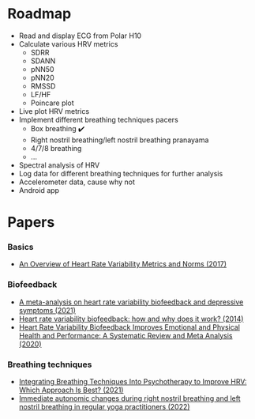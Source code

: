 # Roadmap

- Read and display ECG from Polar H10 
- Calculate various HRV metrics
	- SDRR
	- SDANN
	- pNN50
	- pNN20
	- RMSSD
	- LF/HF
	- Poincare plot
- Live plot HRV metrics
- Implement different breathing techniques pacers
	- Box breathing :heavy_check_mark:
	- Right nostril breathing/left nostril breathing pranayama
	- 4/7/8 breathing
	- ...
- Spectral analysis of HRV
- Log data for different breathing techniques for further analysis
- Accelerometer data, cause why not
- Android app


# Papers

### Basics

- [An Overview of Heart Rate Variability Metrics and Norms (2017)](https://www.frontiersin.org/articles/10.3389/fpubh.2017.00258/full)

### Biofeedback

- [A meta-analysis on heart rate variability biofeedback and depressive symptoms (2021)](https://www.nature.com/articles/s41598-021-86149-7)
- [Heart rate variability biofeedback: how and why does it work? (2014)](https://www.frontiersin.org/articles/10.3389/fpsyg.2014.00756/full)
- [Heart Rate Variability Biofeedback Improves Emotional and Physical Health and Performance: A Systematic Review and Meta Analysis (2020)](https://link.springer.com/article/10.1007/s10484-020-09466-z)

### Breathing techniques

- [Integrating Breathing Techniques Into Psychotherapy to Improve HRV: Which Approach Is Best? (2021)](https://www.frontiersin.org/articles/10.3389/fpsyg.2021.624254/full)
- [Immediate autonomic changes during right nostril breathing and left nostril breathing in regular yoga practitioners (2022)](https://www.ncbi.nlm.nih.gov/pmc/articles/PMC9621351/)
